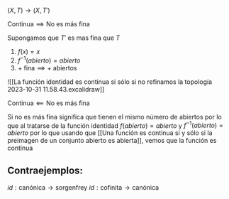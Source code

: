 
$(X,T) \rightarrow (X, T')$

$\text{Continua} \implies \text{No es más fina}$ 

Supongamos que $T'$ es mas fina que $T$

1. $f(x) = x$
2. $f^{-1}(abierto)=abierto$
3. $+ \text{ fina} \implies + \text{ abiertos}$

![[La función identidad es continua si sólo si no refinamos la topología 2023-10-31 11.58.43.excalidraw]]

$\text{Continua} \impliedby \text{No es más fina}$

Si no es más fina significa que tienen el mismo número de abiertos por lo que al tratarse de la función identidad $f(abierto) = abierto$ y $f^{-1}(abierto)=abierto$ por lo que usando que [[Una función es continua si y sólo si la preimagen de un conjunto abierto es abierta]], vemos que la función es continua

## Contraejemplos:

$id:\text{canónica} \rightarrow \text{sorgenfrey}$
$id:\text{cofinita} \rightarrow \text{canónica}$